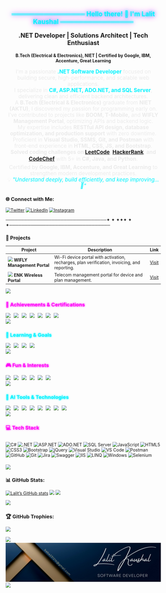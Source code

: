 <h2 align="center" style="color:#00F2FE; text-shadow: 0 0 10px #00F2FE, 0 0 20px #FF00F7;">════════════════ Hello there! 👋 I'm Lalit Kaushal ════════════════</h2>


<p align="center" style="font-size:20px;">
  <b>.NET Developer | Solutions Architect | Tech Enthusiast</b>
</p>
<p align="center">
  <b>B.Tech (Electrical & Electronics), NIET | Certified by Google, IBM, Accenture, Great Learning</b>
</p>

<p align="center" style="color:#EAEAEA; font-size:17px;">
  I'm a passionate <b style="color:#00F2FE;">.NET Software Developer</b> focused on building secure, high-performance, and scalable web applications.<br>
  I specialize in <b style="color:#00F2FE;">C#, ASP.NET, ADO.NET, and SQL Server</b>, delivering clean and efficient backend architectures.<br>
  A <b>B.Tech (Electrical & Electronics)</b> graduate from <b>NIET (AKTU)</b>, I discovered my passion for programming early on.<br>
  I’ve contributed to projects like <b>BOOM, T-Mobile,</b> and <b>WIFLY Management Portal</b>, optimizing APIs and backend logic.<br>
  My expertise includes <b>RESTful API design, database optimization, and production support</b> with zero downtime.<br>
  Proficient in <b>Visual Studio, SSMS, Git, and Postman</b> with front-end experience in <b>HTML, CSS, JS, and Bootstrap</b>.<br>
  <b>Solved coding challenges on <a href="https://leetcode.com/u/lalit007/">LeetCode</a>, <a href="https://www.hackerrank.com/profile/lks007">HackerRank</a>, and <a href="https://www.codechef.com/users/lks231216">CodeChef</a></b> with 5⭐ in <b>C#, Java, and Python</b>.<br>
  Certified by <b>Google, IBM, Accenture, and Great Learning</b> to strengthen modern development practices.<br>
  💡 <i style="color:#00F2FE;">"Understand deeply, build efficiently, and keep improving...🚀"</i>
</p>

### 🌐 Connect with Me:
[![Twitter](https://img.shields.io/badge/Twitter-%231877F2.svg?logo=twitter&logoColor=white)](https://x.com/Lalit231216?t=Z1_m1J7YNO1a7D8Dj9C0Vw&s=09) 
[![LinkedIn](https://img.shields.io/badge/LinkedIn-%230077B5.svg?logo=linkedin&logoColor=white)](https://www.linkedin.com/in/lalit-kaushal-7862501b5/) 
[![Instagram](https://img.shields.io/badge/Instagram-%23E4405F.svg?logo=Instagram&logoColor=white)](https://instagram.com/LalitKaushal)



─────────────────────────────────✦  ✦ ✦✦✦ ✦  ✦─────────────────────────────────

### 🚀 Projects

| Project | Description | Link |
|---------|-------------|------|
| <img src="https://upload.wikimedia.org/wikipedia/commons/6/6f/Wi-Fi_logo.png" width="30" /> **WIFLY Management Portal** | Wi-Fi device portal with activation, recharges, plan verification, invoicing, and reporting. | [Visit](https://pos.wifly.us) |
| <img src="https://upload.wikimedia.org/wikipedia/commons/1/1a/Enk_Logo.png" width="30" /> **ENK Wireless Portal** | Telecom management portal for device and plan management. | [Visit](https://pos.enkwirelessinc.com) |


<img src="https://img.shields.io/badge/════════════════════════════════════════════════════════════════════════════════════════════════════════════════════════════════════════════-008080.svg?style=flat&logoColor=#008080">


<h3 style="color:#FF00F7; text-shadow:0 0 5px #FF00F7;">🏅 Achievements & Certifications</h3>

<div style="display:flex; flex-wrap:wrap; gap:10px;">
<a href="https://cloud.google.com/certification/data-engineer"><img src="https://img.shields.io/badge/Google-Professional%20Data%20Engineer-4285F4?style=for-the-badge&logo=google&logoColor=white"></a>
<a href="https://www.ibm.com/certify"><img src="https://img.shields.io/badge/IBM-Full%20Stack%20Development-051E3E?style=for-the-badge&logo=ibm&logoColor=white"></a>
<a href="https://www.accenture.com/"><img src="https://img.shields.io/badge/Accenture-Advanced%20.NET%20Developer-0A0A0A?style=for-the-badge&logo=accenture&logoColor=white"></a>
<a href="https://www.greatlearning.in/"><img src="https://img.shields.io/badge/Great%20Learning-Cloud%20%26%20DevOps-FF5733?style=for-the-badge&logo=greatlearning&logoColor=white"></a>
<a href="https://leetcode.com/lalitkaushal007/"><img src="https://img.shields.io/badge/LeetCode-300%2B%20Challenges-F79F1F?style=for-the-badge&logo=leetcode&logoColor=white"></a>
<a href="https://www.hackerrank.com/lalitkaushal007"><img src="https://img.shields.io/badge/HackerRank-5%20Star%20Rating-2EC866?style=for-the-badge&logo=hackerrank&logoColor=white"></a>
<a href="https://www.codechef.com/users/lalitkaushal007"><img src="https://img.shields.io/badge/CodeChef-5%20Star%20Rating-EC6814?style=for-the-badge&logo=codechef&logoColor=white"></a>
</div>

<img src="https://img.shields.io/badge/════════════════════════════════════════════════════════════════════════════════════════════════════════════════════════════════════════════-008080.svg?style=flat&logoColor=#008080">


<h3 style="color:#00F2FE; text-shadow:0 0 5px #00F2FE;">🎯 Learning & Goals</h3>
<div style="display:flex; flex-wrap:wrap; gap:10px;">
<a href="https://dotnet.microsoft.com/"><img src="https://img.shields.io/badge/.NET%20Core-8.0-512BD4?style=for-the-badge&logo=dotnet&logoColor=white"></a>
<a href="https://azure.microsoft.com/"><img src="https://img.shields.io/badge/Azure-Microsoft%20Cloud-0078D4?style=for-the-badge&logo=microsoft-azure&logoColor=white"></a>
<a href="https://microservices.io/"><img src="https://img.shields.io/badge/Microservices-Architecture-FF6F61?style=for-the-badge"></a>
<a href="https://github.com/lalitkaushal007"><img src="https://img.shields.io/badge/Open%20Source-Contributions-4ABF3D?style=for-the-badge&logo=github&logoColor=white"></a>
   

</div>

<img src="https://img.shields.io/badge/════════════════════════════════════════════════════════════════════════════════════════════════════════════════════════════════════════════-008080.svg?style=flat&logoColor=#008080">


<h3 style="color:#FF00F7; text-shadow:0 0 5px #FF00F7;">🎮 Fun & Interests</h3>
<div style="display:flex; flex-wrap:wrap; gap:10px;">
<a href="https://leetcode.com/lalitkaushal007/"><img src="https://img.shields.io/badge/LeetCode-Problem%20Solving-F79F1F?style=for-the-badge&logo=leetcode&logoColor=white"></a>
<a href="https://www.hackerrank.com/lalitkaushal007"><img src="https://img.shields.io/badge/HackerRank-Competitive%20Programming-2EC866?style=for-the-badge&logo=hackerrank&logoColor=white"></a>
<a href="https://www.codechef.com/users/lalitkaushal007"><img src="https://img.shields.io/badge/CodeChef-Programming%20Contests-EC6814?style=for-the-badge&logo=codechef&logoColor=white"></a>
<a href="#"><img src="https://img.shields.io/badge/Photography-Hobby-FF69B4?style=for-the-badge&logo=instagram&logoColor=white"></a>
<a href="#"><img src="https://img.shields.io/badge/Traveling-Adventure-1E90FF?style=for-the-badge&logo=airbnb&logoColor=white"></a>
<a href="#"><img src="https://img.shields.io/badge/Music-Hobby-9400D3?style=for-the-badge&logo=spotify&logoColor=white"></a>
</div>

<img src="https://img.shields.io/badge/════════════════════════════════════════════════════════════════════════════════════════════════════════════════════════════════════════════-008080.svg?style=flat&logoColor=#008080">


<h3 style="color:#00F2FE; text-shadow:0 0 5px #00F2FE;">🤖 AI Tools & Technologies</h3>
<div style="display:flex; flex-wrap:wrap; gap:10px;">
<a href="https://chat.openai.com/"><img src="https://img.shields.io/badge/ChatGPT-OpenAI-74aa9c?style=for-the-badge&logo=openai&logoColor=white"></a>
<a href="https://openai.com/dall-e"><img src="https://img.shields.io/badge/DALL·E-OpenAI-F6D258?style=for-the-badge&logo=openai&logoColor=black"></a>
<a href="https://www.midjourney.com/"><img src="https://img.shields.io/badge/MidJourney-AI-FF0080?style=for-the-badge"></a>
<a href="https://www.anthropic.com/"><img src="https://img.shields.io/badge/Claude-Anthropic-4B8BBE?style=for-the-badge&logo=anthropic&logoColor=white"></a>
<a href="https://bard.google.com/"><img src="https://img.shields.io/badge/Bard-Google-4285F4?style=for-the-badge&logo=google&logoColor=white"></a>
<a href="https://github.com/features/copilot"><img src="https://img.shields.io/badge/GitHub%20Copilot-Microsoft-00C8FF?style=for-the-badge&logo=github&logoColor=white"></a>
<a href="https://stability.ai/stable-diffusion"><img src="https://img.shields.io/badge/Stable%20Diffusion-AI-FBAF00?style=for-the-badge"></a>
<a href="https://openai.com/research/whisper"><img src="https://img.shields.io/badge/Whisper-OpenAI-10A37F?style=for-the-badge&logo=openai&logoColor=white"></a>
</div>

<img src="https://img.shields.io/badge/════════════════════════════════════════════════════════════════════════════════════════════════════════════════════════════════════════════-008080.svg?style=flat&logoColor=#008080">


<h3 style="color:#FF00F7; text-shadow:0 0 5px #FF00F7;">💻 Tech Stack</h3>
<div style="display:flex; flex-wrap:wrap; gap:8px;">


![C#](https://img.shields.io/badge/c%23-%23239120.svg?style=flat&logo=c-sharp&logoColor=white)
![.NET](https://img.shields.io/badge/.NET-512BD4?style=flat&logo=dotnet&logoColor=white)
![ASP.NET](https://img.shields.io/badge/ASP.NET-%230078D4.svg?style=flat&logo=.net&logoColor=white)
![ADO.NET](https://img.shields.io/badge/ADO.NET-%235C2D91.svg?style=flat&logo=dotnet&logoColor=white)
![SQL Server](https://img.shields.io/badge/Microsoft%20SQL%20Server-CC2927?style=flat&logo=microsoft%20sql%20server&logoColor=white)
![JavaScript](https://img.shields.io/badge/javascript-%23323330.svg?style=flat&logo=javascript&logoColor=%23F7DF1E)
![HTML5](https://img.shields.io/badge/html5-%23E34F26.svg?style=flat&logo=html5&logoColor=white)
![CSS3](https://img.shields.io/badge/css3-%231572B6.svg?style=flat&logo=css3&logoColor=white)
![Bootstrap](https://img.shields.io/badge/bootstrap-%23563D7C.svg?style=flat&logo=bootstrap&logoColor=white)
![jQuery](https://img.shields.io/badge/jquery-%230769AD.svg?style=flat&logo=jquery&logoColor=white)
![Visual Studio](https://img.shields.io/badge/Visual%20Studio-5C2D91.svg?style=flat&logo=visual-studio&logoColor=white)
![VS Code](https://img.shields.io/badge/VS%20Code-007ACC?style=flat&logo=visual-studio-code&logoColor=white)
![Postman](https://img.shields.io/badge/Postman-FF6C37?style=flat&logo=postman&logoColor=white)
![GitHub](https://img.shields.io/badge/github-%23121011.svg?style=flat&logo=github&logoColor=white)
![Git](https://img.shields.io/badge/git-%23F05033.svg?style=flat&logo=git&logoColor=white)
![Jira](https://img.shields.io/badge/jira-%230A0FFF.svg?style=flat&logo=jira&logoColor=white)
![Swagger](https://img.shields.io/badge/Swagger-85EA2D?style=flat&logo=swagger&logoColor=black)
![IIS](https://img.shields.io/badge/IIS-0078D7?style=flat&logo=microsoft&logoColor=white)
![LINQ](https://img.shields.io/badge/LINQ-.NET%20Language%20Integrated%20Query-512BD4?style=flat&logo=dotnet&logoColor=white)
![Windows](https://img.shields.io/badge/Windows-0078D6?style=flat&logo=windows&logoColor=white)
![Selenium](https://img.shields.io/badge/Selenium-43B02A?style=flat&logo=selenium&logoColor=white)

<img src="https://img.shields.io/badge/════════════════════════════════════════════════════════════════════════════════════════════════════════════════════════════════════════════-008080.svg?style=flat&logoColor=#008080">
</div>

### 📊 GitHub Stats:
[![Lalit’s GitHub stats](https://github-readme-stats.vercel.app/api?username=lalitkaushal007&theme=dark&count_private=true&show_icons=true)](https://github.com/lalitkaushal007)
![](https://github-readme-streak-stats.herokuapp.com/?user=lalitkaushal007&theme=dark)
![](https://github-readme-stats.vercel.app/api/top-langs/?username=lalitkaushal007&count_private=true&show_icons=true&theme=dark)



<img src="https://img.shields.io/badge/════════════════════════════════════════════════════════════════════════════════════════════════════════════════════════════════════════════-008080.svg?style=flat&logoColor=#008080">



### 🏆 GitHub Trophies:
![](https://github-profile-trophy.vercel.app/?username=lalitkaushal007&theme=radical&no-frame=false&no-bg=false&margin-w=4)



<img src="https://img.shields.io/badge/════════════════════════════════════════════════════════════════════════════════════════════════════════════════════════════════════════════-008080.svg?style=flat&logoColor=#008080">


<img src="https://github.com/lalitkaushal007/lalitkaushal007/blob/main/header_.jpg" />

<img src="https://img.shields.io/badge/══════════════════════════════════════════════════════════════ThankYou_for_Visiting══════════════════════════════════════════════════════════-008080.svg?style=flat&logoColor=#008080">
